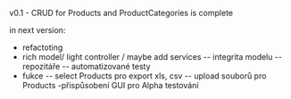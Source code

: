 v0.1 - CRUD for Products and ProductCategories is complete

in next version:
- refactoting 
 - rich model/ light controller / maybe add services
-- integrita modelu
-- repozitáře
-- automatizované testy
- fukce
-- select Products pro export xls, csv
-- upload souborů pro Products
-přispůsobení GUI pro Alpha testování